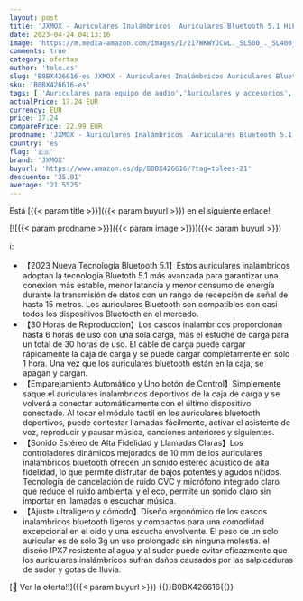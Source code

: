 ```yaml
---
layout: post
title: 'JXMOX - Auriculares Inalámbricos  Auriculares Bluetooth 5.1 HiFi Estéreo Cascos Inalambricos Bluetooth  IPX7 Impermeable 30H Cancelación de Ruido In-Ear Auriculares  para Xiaomi Samsung iPhone Huawei'
date: 2023-04-24 04:13:16
image: 'https://m.media-amazon.com/images/I/217WKWYJCwL._SL500_._SL400_.jpg'
comments: true
category: ofertas
author: 'tole.es'
slug: 'B0BX426616-es JXMOX - Auriculares Inalámbricos Auriculares Bluetooth 5.1...'
sku: 'B0BX426616-es'
tags: [ 'Auriculares para equipo de audio','Auriculares y accesorios','Electrónica','iphone','jxmox','🇪🇸', ]
actualPrice: 17.24 EUR
currency: EUR
price: 17.24
comparePrice: 22.99 EUR
prodname: 'JXMOX - Auriculares Inalámbricos  Auriculares Bluetooth 5.1 HiFi Estéreo Cascos Inalambricos Bluetooth  IPX7 Impermeable 30H Cancelación de Ruido In-Ear Auriculares  para Xiaomi Samsung iPhone Huawei'
country: 'es'
flag: '🇪🇸'
brand: 'JXMOX'
buyurl: 'https://www.amazon.es/dp/B0BX426616/?tag=tolees-21'
descuento: '25.01'
average: '21.5525'
---
```


Está [{{< param title >}}]({{< param buyurl >}}) en el siguiente enlace!

[![{{< param prodname >}}]({{< param image >}})]({{< param buyurl >}})

ℹ️:

- 【2023 Nueva Tecnología Bluetooth 5.1】Estos auriculares inalambricos adoptan la tecnología Bluetoth 5.1 más avanzada para garantizar una conexión más estable, menor latancia y menor consumo de energía durante la transmisión de datos con un rango de recepción de señal de hasta 15 metros. Los auriculares Bluetooth son compatibles con casi todos los dispositivos Bluetooth en el mercado.
- 【30 Horas de Reproducción】Los cascos inalambricos proporcionan hasta 6 horas de uso con una sola carga, más el estuche de carga para un total de 30 horas de uso. El cable de carga puede cargar rápidamente la caja de carga y se puede cargar completamente en solo 1 hora. Una vez que los auriculares bluetooth están en la caja, se apagan y cargan.
- 【Emparejamiento Automático y Uno botón de Control】Simplemente saque el auriculares inalambricos deportivos de la caja de carga y se volverá a conectar automáticamente con el último dispositivo conectado. Al tocar el módulo táctil en los auriculares bluetooth deportivos, puede contestar llamadas fácilmente, activar el asistente de voz, reproducir y pausar música, canciones anteriores y siguientes.
- 【Sonido Estéreo de Alta Fidelidad y Llamadas Claras】Los controladores dinámicos mejorados de 10 mm de los auriculares inalambricos bluetooth ofrecen un sonido estéreo acústico de alta fidelidad, lo que permite disfrutar de bajos potentes y agudos nítidos. Tecnología de cancelación de ruido CVC y micrófono integrado claro que reduce el ruido ambiental y el eco, permite un sonido claro sin importar en llamadas o escuchar música.
- 【Ajuste ultraligero y cómodo】Diseño ergonómico de los cascos inalambricos bluetooth ligeros y compactos para una comodidad excepcional en el oído y una escucha envolvente. El peso de un solo auricular es de sólo 3g un uso prolongado sin ninguna molestia. el diseño IPX7 resistente al agua y al sudor puede evitar eficazmente que los auriculares inalámbricos sufran daños causados por las salpicaduras de sudor y gotas de lluvia.

[🛒 Ver la oferta!!]({{< param buyurl >}})
{{<world>}}B0BX426616{{</world>}}
